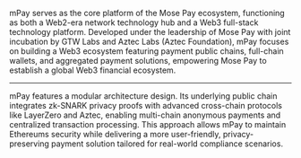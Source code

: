 mPay serves as the core platform of the Mose Pay ecosystem, functioning as both a Web2-era network technology hub and a Web3 full-stack technology platform. 
Developed under the leadership of Mose Pay with joint incubation by GTW Labs and Aztec Labs (Aztec Foundation), 
mPay focuses on building a Web3 ecosystem featuring payment public chains, full-chain wallets, and aggregated payment solutions, 
empowering Mose Pay to establish a global Web3 financial ecosystem.

******************************************************************************************************************************************************************************

mPay features a modular architecture design. Its underlying public chain integrates zk-SNARK privacy proofs with advanced cross-chain protocols like LayerZero and Aztec,
enabling multi-chain anonymous payments and centralized transaction processing. This approach allows mPay to maintain Ethereums security while delivering a more user-friendly,
privacy-preserving payment solution tailored for real-world compliance scenarios.

